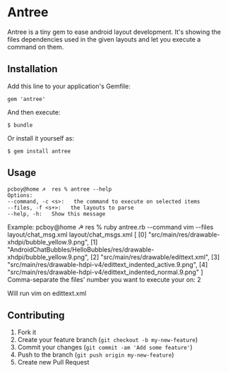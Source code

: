 # Antree

Antree is a tiny gem to ease android layout development.
It's showing the files dependencies used in the given layouts and let you execute a command on them.

## Installation

Add this line to your application's Gemfile:

    gem 'antree'

And then execute:

    $ bundle

Or install it yourself as:

    $ gem install antree

## Usage
    pcboy@home ☭  res % antree --help
    Options:
    --command, -c <s>:   the command to execute on selected items
    --files, -f <s+>:   the layouts to parse
    --help, -h:   Show this message

Example:
   pcboy@home ☭  res % ruby antree.rb --command vim --files layout/chat_msg.xml layout/chat_msgs.xml
   [
    [0] "src/main/res/drawable-xhdpi/bubble_yellow.9.png",
    [1] "AndroidChatBubbles/HelloBubbles/res/drawable-xhdpi/bubble_yellow.9.png",
    [2] "src/main/res/drawable/edittext.xml",
    [3] "src/main/res/drawable-hdpi-v4/edittext_indented_active.9.png",
    [4] "src/main/res/drawable-hdpi-v4/edittext_indented_normal.9.png"
   ]
   Comma-separate the files' number you want to execute your <command> on:
   2

Will run vim on edittext.xml

## Contributing

1. Fork it
2. Create your feature branch (`git checkout -b my-new-feature`)
3. Commit your changes (`git commit -am 'Add some feature'`)
4. Push to the branch (`git push origin my-new-feature`)
5. Create new Pull Request
